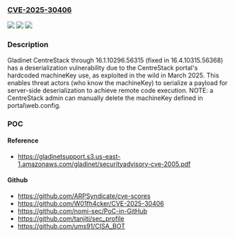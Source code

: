 ### [CVE-2025-30406](https://cve.mitre.org/cgi-bin/cvename.cgi?name=CVE-2025-30406)
![](https://img.shields.io/static/v1?label=Product&message=n%2Fa&color=blue)
![](https://img.shields.io/static/v1?label=Version&message=n%2Fa&color=blue)
![](https://img.shields.io/static/v1?label=Vulnerability&message=n%2Fa&color=brighgreen)

### Description

Gladinet CentreStack through 16.1.10296.56315 (fixed in 16.4.10315.56368) has a deserialization vulnerability due to the CentreStack portal's hardcoded machineKey use, as exploited in the wild in March 2025. This enables threat actors (who know the machineKey) to serialize a payload for server-side deserialization to achieve remote code execution. NOTE: a CentreStack admin can manually delete the machineKey defined in portal\web.config.

### POC

#### Reference
- https://gladinetsupport.s3.us-east-1.amazonaws.com/gladinet/securityadvisory-cve-2005.pdf

#### Github
- https://github.com/ARPSyndicate/cve-scores
- https://github.com/W01fh4cker/CVE-2025-30406
- https://github.com/nomi-sec/PoC-in-GitHub
- https://github.com/tanjiti/sec_profile
- https://github.com/ums91/CISA_BOT

